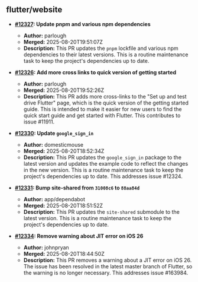 ## flutter/website

- **[#12327](https://github.com/flutter/website/pull/12327): Update pnpm and various npm dependencies**
  - **Author:** parlough
  - **Merged:** 2025-08-20T19:51:07Z
  - **Description:** This PR updates the `pnpm` lockfile and various npm dependencies to their latest versions. This is a routine maintenance task to keep the project's dependencies up to date.

- **[#12326](https://github.com/flutter/website/pull/12326): Add more cross links to quick version of getting started**
  - **Author:** parlough
  - **Merged:** 2025-08-20T19:52:26Z
  - **Description:** This PR adds more cross-links to the "Set up and test drive Flutter" page, which is the quick version of the getting started guide. This is intended to make it easier for new users to find the quick start guide and get started with Flutter. This contributes to issue #11911.

- **[#12330](https://github.com/flutter/website/pull/12330): Update `google_sign_in`**
  - **Author:** domesticmouse
  - **Merged:** 2025-08-20T18:52:34Z
  - **Description:** This PR updates the `google_sign_in` package to the latest version and updates the example code to reflect the changes in the new version. This is a routine maintenance task to keep the project's dependencies up to date. This addresses issue #12324.

- **[#12331](https://github.com/flutter/website/pull/12331): Bump site-shared from `31008c6` to `88aa84d`**
  - **Author:** app/dependabot
  - **Merged:** 2025-08-20T18:51:52Z
  - **Description:** This PR updates the `site-shared` submodule to the latest version. This is a routine maintenance task to keep the project's dependencies up to date.

- **[#12334](https://github.com/flutter/website/pull/12334): Remove warning about JIT error on iOS 26**
  - **Author:** johnpryan
  - **Merged:** 2025-08-20T18:44:50Z
  - **Description:** This PR removes a warning about a JIT error on iOS 26. The issue has been resolved in the latest master branch of Flutter, so the warning is no longer necessary. This addresses issue #163984.
